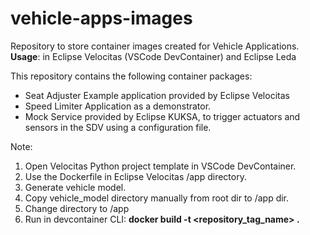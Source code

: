# vehicle-apps-images
Repository to store container images created for Vehicle Applications. \
**Usage**: in Eclipse Velocitas (VSCode DevContainer) and Eclipse Leda

This repository contains the following container packages:
* Seat Adjuster Example application provided by Eclipse Velocitas
* Speed Limiter Application as a demonstrator.
* Mock Service provided by Eclipse KUKSA, to trigger actuators and sensors in the SDV using a configuration file.

Note: 
1. Open Velocitas Python project template in VSCode DevContainer. 
2. Use the Dockerfile in Eclipse Velocitas /app directory.
3. Generate vehicle model.
4. Copy vehicle_model directory manually from root dir to /app dir.
5. Change directory to /app
6. Run in devcontainer CLI: **docker build -t <repository_tag_name> .**
